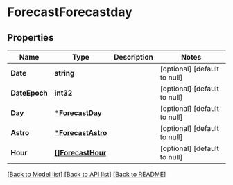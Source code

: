 # ForecastForecastday

## Properties
Name | Type | Description | Notes
------------ | ------------- | ------------- | -------------
**Date** | **string** |  | [optional] [default to null]
**DateEpoch** | **int32** |  | [optional] [default to null]
**Day** | [***ForecastDay**](forecast_day.md) |  | [optional] [default to null]
**Astro** | [***ForecastAstro**](forecast_astro.md) |  | [optional] [default to null]
**Hour** | [**[]ForecastHour**](forecast_hour.md) |  | [optional] [default to null]

[[Back to Model list]](../README.md#documentation-for-models) [[Back to API list]](../README.md#documentation-for-api-endpoints) [[Back to README]](../README.md)

